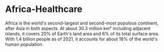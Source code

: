 # Africa-Healthcare

Africa is the world's second-largest and second-most populous continent, after Asia in both aspects. At about 30.3 million km² including adjacent islands, it covers 20% of Earth's land area and 6% of its total surface area. With 1.4 billion people as of 2021, it accounts for about 18% of the world's human population. 
